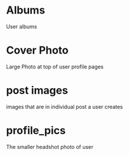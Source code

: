 # Albums

User albums

# Cover Photo 
Large Photo at top of user profile pages

# post images 
images that are in individual post a user creates

# profile_pics
The smaller headshot photo of user